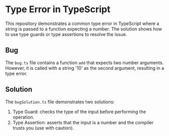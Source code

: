 # Type Error in TypeScript
This repository demonstrates a common type error in TypeScript where a string is passed to a function expecting a number.  The solution shows how to use type guards or type assertions to resolve the issue.

## Bug
The `bug.ts` file contains a function `add` that expects two number arguments.  However, it is called with a string '10' as the second argument, resulting in a type error.

## Solution
The `bugSolution.ts` file demonstrates two solutions:

1. Type Guard: checks the type of the input before performing the operation. 
2. Type Assertion: asserts that the input is a number and the compiler trusts you (use with caution).